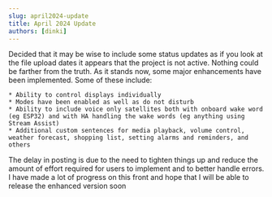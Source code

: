 ```yaml
---
slug: april2024-update
title: April 2024 Update
authors: [dinki]
---
```

Decided that it may be wise to include some status updates as if you look at the file upload dates it appears that the project is not active.  Nothing could be farther from the truth.  As it stands now, some major enhancements have been implemented.  Some of these include:

    * Ability to control displays individually
    * Modes have been enabled as well as do not disturb
    * Ability to include voice only satellites both with onboard wake word (eg ESP32) and with HA handling the wake words (eg anything using Stream Assist)
    * Additional custom sentences for media playback, volume control, weather forecast, shopping list, setting alarms and reminders, and others

The delay in posting is due to the need to tighten things up and reduce the amount of effort required for users to implement and to better handle errors.  I have made a lot of progress on this front and hope that I will be able to release the enhanced version soon

